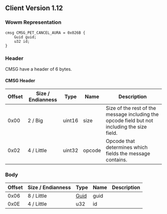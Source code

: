 ## Client Version 1.12

### Wowm Representation
```rust,ignore
cmsg CMSG_PET_CANCEL_AURA = 0x026B {
    Guid guid;
    u32 id;
}
```
### Header
CMSG have a header of 6 bytes.

#### CMSG Header
| Offset | Size / Endianness | Type   | Name   | Description |
| ------ | ----------------- | ------ | ------ | ----------- |
| 0x00   | 2 / Big           | uint16 | size   | Size of the rest of the message including the opcode field but not including the size field.|
| 0x02   | 4 / Little        | uint32 | opcode | Opcode that determines which fields the message contains.|
### Body
| Offset | Size / Endianness | Type | Name | Description |
| ------ | ----------------- | ---- | ---- | ----------- |
| 0x06 | 8 / Little | [Guid](../spec/packed-guid.md) | guid |  |
| 0x0E | 4 / Little | u32 | id |  |

